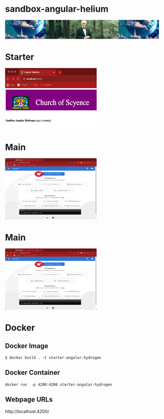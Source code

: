 # sandbox-angular-helium

<img src="https://github.com/churchofscyence/resources/blob/main/banners/banner-thomas-edison.png" alt="Thomas Edison">

# Starter   

<img src="https://github.com/churchofscyence/resources/blob/main/images/sandbox-angular-helium/starter.png" alt="Starter Screen Shot" width="300" height="200">

# Main

<img src="https://github.com/churchofscyence/resources/blob/main/images/sandbox-angular-helium/main.png" alt="Imput Screen Shot" width="300" height="200">

# Main

<img src="https://github.com/churchofscyence/resources/blob/main/images/sandbox-angular-helium/main.png" alt="Imput Screen Shot" width="300" height="200">

# Docker 

## Docker Image
```
$ docker build . -t starter-angular-hydrogen
```

## Docker Container
```
docker run  -p 4200:4200 starter-angular-hydrogen
```

## Webpage URLs
http://localhost:4200/
